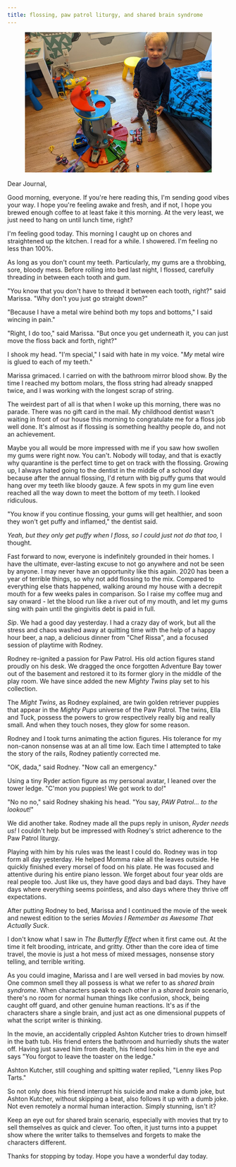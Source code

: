 ```yaml
---
title: flossing, paw patrol liturgy, and shared brain syndrome
---
```


<figure>
  <a href="/images/banners/2020-10-21.jpg">
    <img alt="banner" src="/images/banners/2020-10-21.jpg"/>
  </a>
</figure>

Dear Journal,

Good morning, everyone.  If you're here reading this, I'm sending good
vibes your way.  I hope you're feeling awake and fresh, and if not, I
hope you brewed enough coffee to at least fake it this morning.  At
the very least, we just need to hang on until lunch time, right?

I'm feeling good today.  This morning I caught up on chores and
straightened up the kitchen.  I read for a while.  I showered.  I'm
feeling no less than 100%.

As long as you don't count my teeth.  Particularly, my gums are a
throbbing, sore, bloody mess.  Before rolling into bed last night, I
flossed, carefully threading in between each tooth and gum.

"You know that you don't have to thread it between each tooth, right?"
said Marissa.  "Why don't you just go straight down?"

"Because I have a metal wire behind both my tops and bottoms," I said
wincing in pain."

"Right, I do too," said Marissa.  "But once you get underneath it, you
can just move the floss back and forth, right?"

I shook my head.  "I'm special," I said with hate in my voice.  "_My_
metal wire is glued to each of my teeth."

Marissa grimaced.  I carried on with the bathroom mirror blood show.
By the time I reached my bottom molars, the floss string had already
snapped twice, and I was working with the longest scrap of string.

The weirdest part of all is that when I woke up this morning, there
was no parade.  There was no gift card in the mail.  My childhood
dentist wasn't waiting in front of our house this morning to
congratulate me for a floss job well done.  It's almost as if flossing
is something healthy people do, and not an achievement.

Maybe you all would be more impressed with me if you saw how swollen
my gums were right now.  You can't.  Nobody will today, and that is
exactly why quarantine is the perfect time to get on track with the
flossing.  Growing up, I always hated going to the dentist in the
middle of a school day because after the annual flossing, I'd return
with big puffy gums that would hang over my teeth like bloody gauze.
A few spots in my gum line even reached all the way down to meet the
bottom of my teeth.  I looked ridiculous.

"You know if you continue flossing, your gums will get healthier, and
soon they won't get puffy and inflamed," the dentist said.

_Yeah, but they only get puffy when I floss, so I could just not do
that too,_ I thought.

Fast forward to now, everyone is indefinitely grounded in their homes.
I have the ultimate, ever-lasting excuse to not go anywhere and not be
seen by anyone.  I may never have an opportunity like this again.
2020 has been a year of terrible things, so why not add flossing to
the mix.  Compared to everything else thats happened, walking around
my house with a decrepit mouth for a few weeks pales in comparison.
So I raise my coffee mug and say onward - let the blood run like a
river out of my mouth, and let my gums sing with pain until the
gingivitis debt is paid in full.

_Sip_.  We had a good day yesterday.  I had a crazy day of work, but
all the stress and chaos washed away at quitting time with the help of
a happy hour beer, a nap, a delicious dinner from "Chef Rissa", and a
focused session of playtime with Rodney.

Rodney re-ignited a passion for Paw Patrol.  His old action figures
stand proudly on his desk.  We dragged the once forgotten Adventure
Bay tower out of the basement and restored it to its former glory in
the middle of the play room.  We have since added the new _Mighty
Twins_ play set to his collection.

The _Might Twins_, as Rodney explained, are twin golden retriever
puppies that appear in the _Mighty Pups_ universe of the Paw Patrol.
The twins, Ella and Tuck, possess the powers to grow respectively
really big and really small.  And when they touch noses, they glow for
some reason.

Rodney and I took turns animating the action figures.  His tolerance
for my non-canon nonsense was at an all time low.  Each time I
attempted to take the story of the rails, Rodney patiently corrected
me.

"OK, dada," said Rodney.  "Now call an emergency."

Using a tiny Ryder action figure as my personal avatar, I leaned over
the tower ledge.  "C'mon you puppies!  We got work to do!"

"No no no," said Rodney shaking his head.  "You say, _PAW Patrol... to
the lookout!_"

We did another take.  Rodney made all the pups reply in unison, _Ryder
needs us!_ I couldn't help but be impressed with Rodney's strict
adherence to the Paw Patrol liturgy.

Playing with him by his rules was the least I could do.  Rodney was in
top form all day yesterday.  He helped Momma rake all the leaves
outside.  He quickly finished every morsel of food on his plate.  He
was focused and attentive during his entire piano lesson.  We forget
about four year olds are real people too.  Just like us, they have
good days and bad days.  They have days where everything seems
pointless, and also days where they thrive off expectations.

After putting Rodney to bed, Marissa and I continued the movie of the
week and newest edition to the series _Movies I Remember as Awesome
That Actually Suck_.

I don't know what I saw in _The Butterfly Effect_ when it first came
out.  At the time it felt brooding, intricate, and gritty.  Other than
the core idea of time travel, the movie is just a hot mess of mixed
messages, nonsense story telling, and terrible writing.

As you could imagine, Marissa and I are well versed in bad movies by
now.  One common smell they all possess is what we refer to as _shared
brain syndrome_.  When characters speak to each other in a _shared
brain_ scenario, there's no room for normal human things like
confusion, shock, being caught off guard, and other genuine human
reactions.  It's as if the characters share a single brain, and just
act as one dimensional puppets of what the script writer is thinking.

In the movie, an accidentally crippled Ashton Kutcher tries to drown
himself in the bath tub.  His friend enters the bathroom and hurriedly
shuts the water off.  Having just saved him from death, his friend
looks him in the eye and says "You forgot to leave the toaster on the
ledge."

Ashton Kutcher, still coughing and spitting water replied, "Lenny
likes Pop Tarts."

So not only does his friend interrupt his suicide and make a dumb
joke, but Ashton Kutcher, without skipping a beat, also follows it up
with a dumb joke.  Not even remotely a normal human interaction.
Simply stunning, isn't it?

Keep an eye out for shared brain scenario, especially with movies that
try to sell themselves as quick and clever.  Too often, it just turns
into a puppet show where the writer talks to themselves and forgets to
make the characters different.

Thanks for stopping by today.  Hope you have a wonderful day today.
